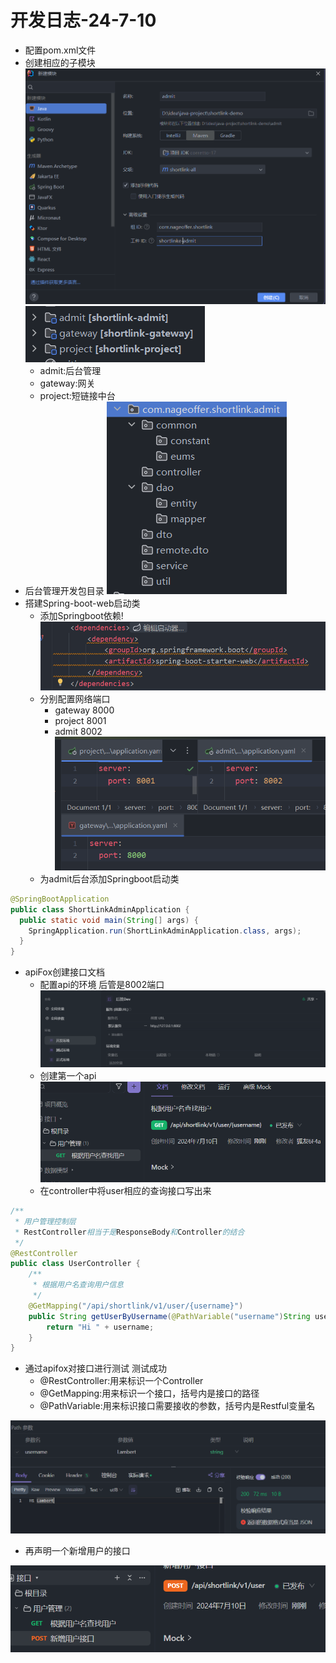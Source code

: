 # 开发日志-24-7-10
- 配置pom.xml文件 
- 创建相应的子模块
![img.png](image/24-7-10/img.png)
![img_1.png](image/24-7-10/img_1.png)
  - admit:后台管理
  - gateway:网关
  - project:短链接中台
- 后台管理开发包目录
![img_3.png](image/24-7-10/img_3.png)
- 搭建Spring-boot-web启动类
  - 添加Springboot依赖!
![img_4.png](image/24-7-10/img_4.png)
  - 分别配置网络端口
    - gateway 8000
    - project 8001 
    - admit 8002
![img_5.png](image/24-7-10/img_5.png)
  - 为admit后台添加Springboot启动类

```java
@SpringBootApplication
public class ShortLinkAdminApplication {
  public static void main(String[] args) {
    SpringApplication.run(ShortLinkAdminApplication.class, args);
  }
}

```
- apiFox创建接口文档
  - 配置api的环境 后管是8002端口
![img_6.png](image/24-7-10/img_6.png)
  - 创建第一个api
![img_7.png](image/24-7-10/img_7.png)
  - 在controller中将user相应的查询接口写出来
```java
/**
 * 用户管理控制层
 * RestController相当于是ResponseBody和Controller的结合
 */
@RestController
public class UserController {
    /**
     * 根据用户名查询用户信息
     */
    @GetMapping("/api/shortlink/v1/user/{username}")
    public String getUserByUsername(@PathVariable("username")String username){
        return "Hi " + username;
    }
}

```
  - 通过apifox对接口进行测试 测试成功
    - @RestController:用来标识一个Controller
    - @GetMapping:用来标识一个接口，括号内是接口的路径
    - @PathVariable:用来标识接口需要接收的参数，括号内是Restful变量名

![img_8.png](image/24-7-10/img_8.png)

  - 再声明一个新增用户的接口

![img_9.png](image/24-7-10/img_9.png)